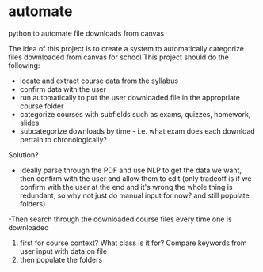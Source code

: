 # automate
python to automate file downloads from canvas

The idea of this project is to create a system to automatically categorize files downloaded from canvas for school
This project should do the following:

- locate and extract course data from the syllabus
- confirm data with the user
- run automatically to put the user downloaded file in the appropriate course folder
- categorize courses with subfields such as exams, quizzes, homework, slides
- subcategorize downloads by time - i.e. what exam does each download pertain to chronologically?

Solution?

- Ideally parse through the PDF and use NLP to get the data we want, then confirm with the user and allow them to edit
  (only tradeoff is if we confirm with the user at the end and it's wrong the whole thing is redundant, so why not just do manual input for now? and still populate folders)
  
-Then search through the downloaded course files every time one is downloaded
  1. first for course context? What class is it for? Compare keywords from user input with data on file
  2. then populate the folders
